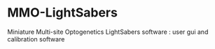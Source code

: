 # MMO-LightSabers
Miniature Multi-site Optogenetics LightSabers software : user gui and calibration software

